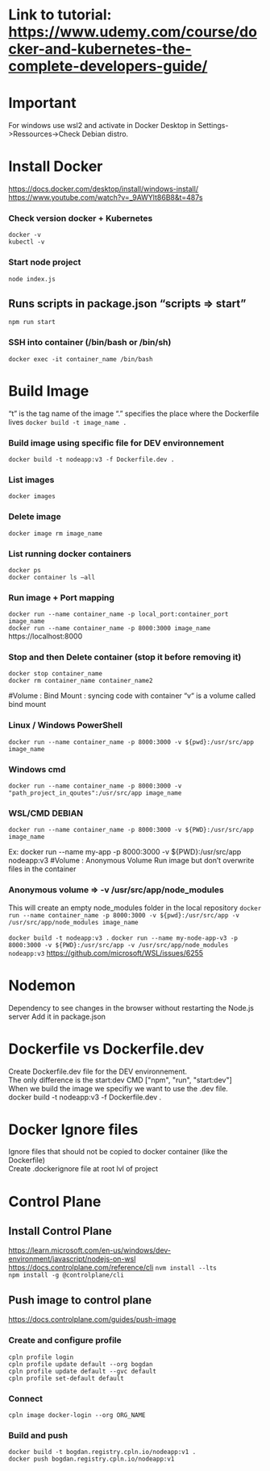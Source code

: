 # Link to tutorial: https://www.udemy.com/course/docker-and-kubernetes-the-complete-developers-guide/ 

# Important 
For windows use  wsl2 and activate in Docker Desktop in Settings->Ressources->Check Debian distro.

# Install Docker
https://docs.docker.com/desktop/install/windows-install/ 
https://www.youtube.com/watch?v=_9AWYlt86B8&t=487s 

### Check version docker + Kubernetes
```docker -v```  
```kubectl -v```

### Start node project
```node index.js```

## Runs scripts in package.json “scripts => start”
```npm run start```

### SSH into container (/bin/bash or /bin/sh)
```docker exec -it container_name /bin/bash```

# Build Image
“t” is the tag name of the image
“.” specifies the place where the Dockerfile lives
```docker build -t image_name .```

### Build image using specific file for DEV environnement
```docker build -t nodeapp:v3 -f Dockerfile.dev .```

### List images
```docker images```

### Delete image
```docker image rm image_name ```

### List running docker containers
```docker ps```  
```docker container ls –all```
 
### Run image + Port mapping
```docker run --name container_name -p local_port:container_port image_name```  
```docker run --name container_name -p 8000:3000 image_name```  
https://localhost:8000 

### Stop and then Delete container (stop it before removing it)
```docker stop container_name```  
```docker rm container_name container_name2```

#Volume : Bind Mount : syncing code with container
“v“ is a volume called bind mount
###  Linux / Windows PowerShell
```docker run --name container_name -p 8000:3000 -v ${pwd}:/usr/src/app image_name```
### Windows cmd
```docker run --name container_name -p 8000:3000 -v "path_project_in_qoutes":/usr/src/app image_name```
### WSL/CMD DEBIAN 
```docker run --name container_name -p 8000:3000 -v ${PWD}:/usr/src/app image_name```

Ex: docker run --name my-app -p 8000:3000 -v ${PWD}:/usr/src/app nodeapp:v3
#Volume : Anonymous Volume
Run image but don’t overwrite files in the container 
### Anonymous volume => -v /usr/src/app/node_modules
This will create an empty node_modules folder in the local repository
```docker run --name container_name -p 8000:3000 -v ${pwd}:/usr/src/app -v /usr/src/app/node_modules image_name```

```docker build -t nodeapp:v3 .```
```docker run --name my-node-app-v3 -p 8000:3000 -v ${PWD}:/usr/src/app -v /usr/src/app/node_modules nodeapp:v3```
https://github.com/microsoft/WSL/issues/6255 

# Nodemon
Dependency to see changes in the browser without restarting the Node.js server
Add it in package.json

# Dockerfile vs Dockerfile.dev
Create Dockerfile.dev file for the DEV environnement.  
The only difference is the start:dev
CMD ["npm", "run", "start:dev"]  
When we build the image we specifiy we want to use the .dev file.  
docker build -t nodeapp:v3 -f Dockerfile.dev .  

# Docker Ignore files
Ignore files that should not be copied to docker container (like the Dockerfile)  
Create .dockerignore file at root lvl of project

# Control Plane
## Install Control Plane
https://learn.microsoft.com/en-us/windows/dev-environment/javascript/nodejs-on-wsl
https://docs.controlplane.com/reference/cli
``` nvm install --lts ```  
``` npm install -g @controlplane/cli ```  

## Push image to control plane
https://docs.controlplane.com/guides/push-image
### Create and configure profile
``` cpln profile login ```  
``` cpln profile update default --org bogdan ```  
``` cpln profile update default --gvc default ```  
``` cpln profile set-default default ```  

### Connect
``` cpln image docker-login --org ORG_NAME ```  

### Build and push
```docker build -t bogdan.registry.cpln.io/nodeapp:v1 .```  
```docker push bogdan.registry.cpln.io/nodeapp:v1```

